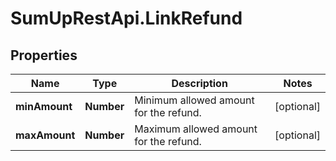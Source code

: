 # SumUpRestApi.LinkRefund

## Properties
Name | Type | Description | Notes
------------ | ------------- | ------------- | -------------
**minAmount** | **Number** | Minimum allowed amount for the refund. | [optional] 
**maxAmount** | **Number** | Maximum allowed amount for the refund. | [optional] 
